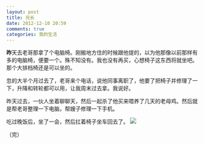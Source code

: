 ```yaml
---
layout: post
title: 兄长
date: 2012-12-10 20:59
comments: true
categories: 我的生活
---
```

**昨**天去老哥那拿了个电脑椅。刚搬地方住的时候跟他提的，以为他那像以前那样有多的电脑椅，便要一个。殊不知没有。我也没有再买，心想椅子这东西将就坐吧。那个大排档椅还是可以坐的。

忽的大半个月过去了，老哥来个电话，说他同事离职了，他要了把椅子并修理了一下，升降和转轮都可以用，让我周末过去拿。我说好。

<!-- more -->

昨天过去，一伙人坐着聊聊天，然后一起杀了他买来喂养了几天的老母鸡。然后就是帮老哥整理一下电脑，帮嫂子修理一下手机。

吃过晚饭后，坐了一会，然后扛着椅子坐车回去了。
![](http://pic.yupoo.com/huwewa/CtOgMoOk/medish.jpg)

（完）

